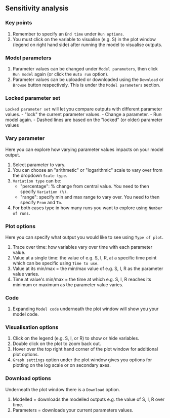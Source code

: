## Sensitivity analysis

### Key points

1. Remember to specify an `End time` under `Run options`.
2. You must click on the variable to visualise (e.g. S) in the plot window (legend on right hand side) after running the model to visualise outputs.


### Model parameters

1. Parameter values can be changed under `Model parameters`, then click `Run model` again (or click the `Auto run` option).
2. Parameter values can be uploaded or downloaded using the `Download` or `Browse` button respectively. This is under the `Model parameters` section.

### Locked parameter set

`Locked parameter set` will let you compare outputs with different parameter values.
    - "lock" the current parameter values.
    - Change a parameter.
    - Run model again.
    - Dashed lines are based on the "locked" (or older) parameter values

### Vary parameter

Here you can explore how varying parameter values impacts on your model output.

1. Select parameter to vary.
2. You can choose an "arithmetic" or "logarithmic" scale to vary over from the dropdown `Scale type`.
3. `Variation type` can be:
    - "percentage": % change from central value. You need to then specify `Variation (%)`.
    - "range": specify min and max range to vary over. You need to then specify `From` and `To`.
4. For both cases type in how many runs you want to explore using `Number of runs`.

### Plot options

Here you can specify what output you would like to see using `Type of plot`.
1. Trace over time: how variables vary over time with each parameter value.
2. Value at a single time: the value of e.g. S, I, R, at a specific time point which can be specific using `Time to use`.
3. Value at its min/max = the min/max value of e.g. S, I, R as the parameter value varies.
4. Time at value's min/max = the time at which e.g. S, I, R reaches its minimum or maximum as the parameter value varies.

### Code

1. Expanding `Model code` underneath the plot window will show you your model code.

### Visualisation options

1. Click on the legend (e.g. S, I, or R) to show or hide variables.
2. Double click on the plot to zoom back out.
3. Hover over the top right hand corner of the plot window for additional plot options.
4. `Graph settings` option under the plot window gives you options for plotting on the log scale or on secondary axes.

### Download options

Underneath the plot window there is a `Download` option.

1. Modelled = downloads the modelled outputs e.g. the value of S, I, R over time.
2. Parameters = downloads your current parameters values.
